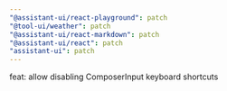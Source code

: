 ```yaml
---
"@assistant-ui/react-playground": patch
"@tool-ui/weather": patch
"@assistant-ui/react-markdown": patch
"@assistant-ui/react": patch
"assistant-ui": patch
---
```


feat: allow disabling ComposerInput keyboard shortcuts
